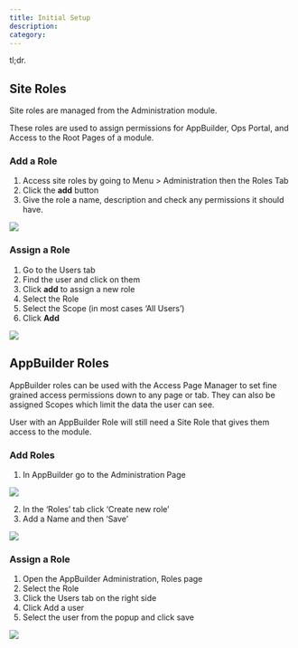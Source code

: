 ```yaml
---
title: Initial Setup
description: 
category: 
---
```

tl;dr.

## Site Roles

Site roles are managed from the Administration module.

These roles are used to assign permissions for AppBuilder, Ops Portal, and Access to the Root Pages of a module.

### Add a Role

1. Access site roles by going to Menu > Administration then the Roles Tab
1. Click the **add** button
1. Give the role a name, description and check any permissions it should have.

![](images/op_roles.png)

### Assign a Role

1. Go to the Users tab
1. Find the user and click on them
1. Click **add** to assign a new role
1. Select the Role
1. Select the Scope (in most cases ‘All Users’)
1. Click **Add**

![](images/op_assign_role.png)

## AppBuilder Roles

AppBuilder roles can be used with the Access Page Manager to set fine grained access permissions down to any page or tab. They can also be assigned Scopes which limit the data the user can see.

User with an AppBuilder Role will still need a Site Role that gives them access to the module.

### Add Roles

1. In AppBuilder go to the Administration Page

![](images/ab_admin.png)

2. In the ‘Roles’ tab click ‘Create new role’
1. Add a Name and then ‘Save’

![](images/ab_role.png)

### Assign a Role

1. Open the AppBuilder Administration, Roles page
1. Select the Role
1. Click the Users tab on the right side
1. Click Add a user
1. Select the user from the popup and click save

![](./images/ab_assign_role.png)
